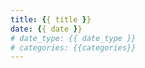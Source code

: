```yaml
---
title: {{ title }}
date: {{ date }}
# date_type: {{ date_type }}
# categories: {{categories}}
---
```

